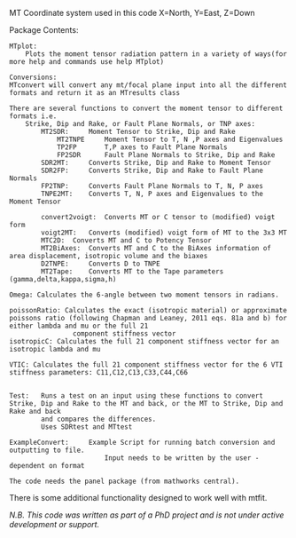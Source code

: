 MT Coordinate system used in this code 
    X=North, Y=East, Z=Down

Package Contents:

    MTplot:
        Plots the moment tensor radiation pattern in a variety of ways(for more help and commands use help MTplot)

    Conversions:
    MTconvert will convert any mt/focal plane input into all the different formats and return it as an MTresults class

    There are several functions to convert the moment tensor to different formats i.e.
        Strike, Dip and Rake, or Fault Plane Normals, or TNP axes:
            MT2SDR:     Moment Tensor to Strike, Dip and Rake
                MT2TNPE     Moment Tensor to T, N ,P axes and Eigenvalues
                TP2FP       T,P axes to Fault Plane Normals
                FP2SDR      Fault Plane Normals to Strike, Dip and Rake
            SDR2MT:     Converts Strike, Dip and Rake to Moment Tensor
            SDR2FP:     Converts Strike, Dip and Rake to Fault Plane Normals
            FP2TNP:     Converts Fault Plane Normals to T, N, P axes
            TNPE2MT:    Converts T, N, P axes and Eigenvalues to the Moment Tensor

            convert2voigt:  Converts MT or C tensor to (modified) voigt form
            voigt2MT:   Converts (modified) voigt form of MT to the 3x3 MT
            MTC2D:  Converts MT and C to Potency Tensor
            MT2BiAxes:  Converts MT and C to the BiAxes information of area displacement, isotropic volume and the biaxes
            D2TNPE:     Converts D to TNPE
            MT2Tape:    Converts MT to the Tape parameters (gamma,delta,kappa,sigma,h)

    Omega: Calculates the 6-angle between two moment tensors in radians.

    poissonRatio: Calculates the exact (isotropic material) or approximate poissons ratio (following Chapman and Leaney, 2011 eqs. 81a and b) for either lambda and mu or the full 21 
                    component stiffness vector
    isotropicC: Calculates the full 21 component stiffness vector for an isotropic lambda and mu

    VTIC: Calculates the full 21 component stiffness vector for the 6 VTI stiffness parameters: C11,C12,C13,C33,C44,C66


    Test:   Runs a test on an input using these functions to convert Strike, Dip and Rake to the MT and back, or the MT to Strike, Dip and Rake and back
            and compares the differences.
            Uses SDRtest and MTtest

    ExampleConvert:     Example Script for running batch conversion and outputting to file.
                            Input needs to be written by the user - dependent on format

    The code needs the panel package (from mathworks central).
            
There is some additional functionality designed to work well with mtfit.

*N.B. This code was written as part of a PhD project and is not under active development or support.*